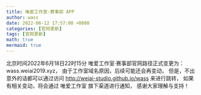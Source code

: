 ```yaml
---
title: 唯爱工作室·赛事部 APP
author: wass
date: 2022-06-12 17:57:00 +0800
categories: [官网更新]
tags: [官网更新]
math: true
mermaid: true
---
```


北京时间2022年6月18日22时15分 唯爱工作室·赛事部官网路径正式变更为：wass.weiai2019.xyz，
由于工作室域名原因，后续可能还会再变动，
但是，不出意外的话都可以通过访问 http://weiai-studio.github.io/wass 来进行跳转，
如果有相关变动，将会通过 唯爱工作室 旗下渠道进行通知，
感谢大家理解与支持！



